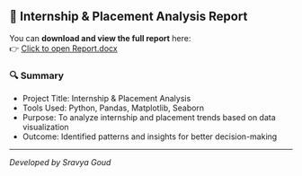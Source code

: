 ## 📄 Internship & Placement Analysis Report

You can **download and view the full report** here:  
👉 [Click to open Report.docx](Report.docx)

### 🔍 Summary
- Project Title: Internship & Placement Analysis  
- Tools Used: Python, Pandas, Matplotlib, Seaborn  
- Purpose: To analyze internship and placement trends based on data visualization  
- Outcome: Identified patterns and insights for better decision-making  

---
_Developed by Sravya Goud_

